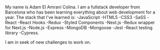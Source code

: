 My name is Adam El Amrani Colina. I am a fullstack developer from Barcelona who has been learning everything about web development for a year.
The stack that I've learned is:
  -JavaScript
  -HTML5
  -CSS3
  -SaSS
  -React
  -React Hooks
  -Redux
  -Styled Components
  -Next.js
  -Redux wrapper for Next.js
  -Node.js
  -Express
  -MongoDB
  -Mongoose
  -Jest
  -React testing library
  -Cypress.
  
  I am in seek of new challenges to work on. 
